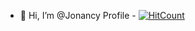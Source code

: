 - 👋 Hi, I’m @Jonancy
Profile - [![HitCount](https://hits.dwyl.com/Jonancy/Jonancy.svg?style=flat-square)](http://hits.dwyl.com/Jonancy/Jonancy)

